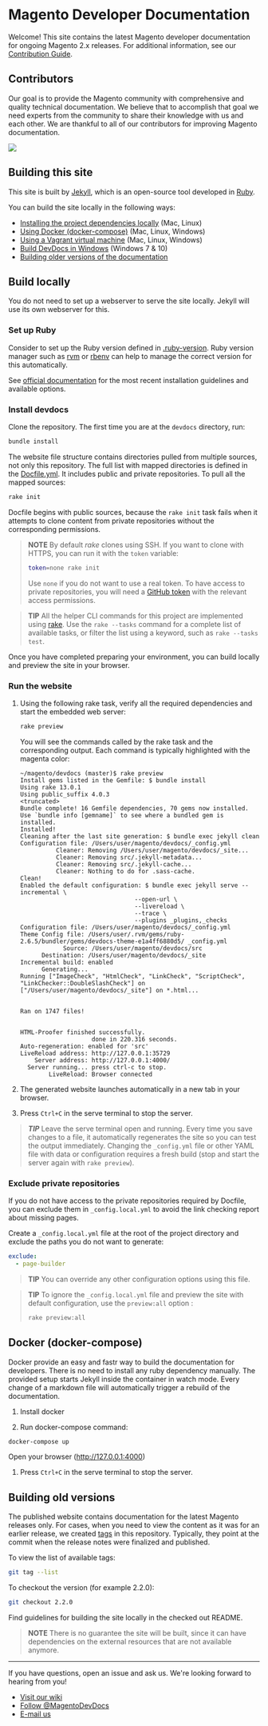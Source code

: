 # Magento Developer Documentation

Welcome! This site contains the latest Magento developer documentation for ongoing Magento 2.x releases. For additional information, see our [Contribution Guide](https://github.com/magento/devdocs/blob/master/.github/CONTRIBUTING.md).

## Contributors

Our goal is to provide the Magento community with comprehensive and quality technical documentation. We believe that to accomplish that goal we need experts from the community to share their knowledge with us and each other. We are thankful to all of our contributors for improving Magento documentation.

![](https://raw.githubusercontent.com/wiki/magento/magento2/images/dev_docs_contributors.png)

## Building this site

This site is built by [Jekyll](https://jekyllrb.com/), which is an open-source tool developed in [Ruby](https://www.ruby-lang.org/en/).

You can build the site locally in the following ways:

-  [Installing the project dependencies locally](#build-locally) (Mac, Linux)
-  [Using Docker (docker-compose)](#docker-docker-compose) (Mac, Linux, Windows)
-  [Using a Vagrant virtual machine](https://github.com/magento-devdocs/vagrant-for-magento-devdocs) (Mac, Linux, Windows)
-  [Build DevDocs in Windows](https://github.com/magento/devdocs/wiki/Build-DevDocs-in-Windows) (Windows 7 & 10)
-  [Building older versions of the documentation](#building-old-versions)

## Build locally

You do not need to set up a webserver to serve the site locally. Jekyll will use its own webserver for this.

### Set up Ruby

Consider to set up the Ruby version defined in [.ruby-version](.ruby-version).
Ruby version manager such as [rvm](https://www.ruby-lang.org/en/documentation/installation/#rvm) or [rbenv](https://www.ruby-lang.org/en/documentation/installation/#rbenv) can help to manage the correct version for this automatically.

See [official documentation](https://www.ruby-lang.org/en/documentation/installation/) for the most recent installation guidelines and available options.

### Install devdocs

Clone the repository. The first time you are at the `devdocs` directory, run:

```bash
bundle install
```

The website file structure contains directories pulled from multiple sources, not only this repository. The full list with mapped directories is defined in the [Docfile.yml](./Docfile.yml). It includes public and private repositories.
To pull all the mapped sources:

```bash
rake init
```

Docfile begins with public sources, because the `rake init` task fails when it attempts to clone content from private repositories without the corresponding permissions.

>**NOTE**
>By default _rake_ clones using SSH. If you want to clone with HTTPS, you can run it with the `token` variable:
>
>```bash
>token=none rake init
>```
>
> Use `none` if you do not want to use a real token. To have access to private repositories, you will need a [GitHub token](https://github.com/settings/tokens) with the relevant access permissions.

>**TIP**
>All the helper CLI commands for this project are implemented using [rake](https://github.com/ruby/rake).
Use the `rake --tasks` command for a complete list of available tasks, or filter the list using a keyword, such as `rake --tasks test`.

Once you have completed preparing your environment, you can build locally and preview the site in your browser.

### Run the website

1. Using the following rake task, verify all the required dependencies and start the embedded web server:

   ```bash
   rake preview
   ```

   You will see the commands called by the rake task and the corresponding output. Each command is typically highlighted with the magenta color:

   ```terminal
   ~/magento/devdocs (master)$ rake preview
   Install gems listed in the Gemfile: $ bundle install
   Using rake 13.0.1
   Using public_suffix 4.0.3
   <truncated>
   Bundle complete! 16 Gemfile dependencies, 70 gems now installed.
   Use `bundle info [gemname]` to see where a bundled gem is installed.
   Installed!
   Cleaning after the last site generation: $ bundle exec jekyll clean
   Configuration file: /Users/user/magento/devdocs/_config.yml
             Cleaner: Removing /Users/user/magento/devdocs/_site...
             Cleaner: Removing src/.jekyll-metadata...
             Cleaner: Removing src/.jekyll-cache...
             Cleaner: Nothing to do for .sass-cache.
   Clean!
   Enabled the default configuration: $ bundle exec jekyll serve --incremental \
                                   --open-url \
                                   --livereload \
                                   --trace \
                                   --plugins _plugins,_checks
   Configuration file: /Users/user/magento/devdocs/_config.yml
   Theme Config file: /Users/user/.rvm/gems/ruby-2.6.5/bundler/gems/devdocs-theme-e1a4ff6880d5/ _config.yml
               Source: /Users/user/magento/devdocs/src
         Destination: /Users/user/magento/devdocs/_site
   Incremental build: enabled
         Generating...
   Running ["ImageCheck", "HtmlCheck", "LinkCheck", "ScriptCheck",  "LinkChecker::DoubleSlashCheck"] on ["/Users/user/magento/devdocs/_site"] on *.html...


   Ran on 1747 files!


   HTML-Proofer finished successfully.
                       done in 220.316 seconds.
   Auto-regeneration: enabled for 'src'
   LiveReload address: http://127.0.0.1:35729
       Server address: http://127.0.0.1:4000/
     Server running... press ctrl-c to stop.
           LiveReload: Browser connected
   ```

1. The generated website launches automatically in a new tab in your browser.
1. Press `Ctrl+C` in the serve terminal to stop the server.

> ***TIP***
> Leave the serve terminal open and running. Every time you save changes to a file, it automatically regenerates the site so you can test the output immediately. Changing the `_config.yml` file or other YAML file with data or configuration requires a fresh build (stop and start the server again with `rake preview`).

### Exclude private repositories

If you do not have access to the private repositories required by Docfile, you can exclude them in `_config.local.yml` to avoid the link checking report about missing pages.

Create a `_config.local.yml` file at the root of the project directory and exclude the paths you do not want to generate:

```yaml
exclude:
  - page-builder
```

>**TIP**
>You can override any other configuration options using this file.

>**TIP**
>To ignore the `_config.local.yml` file and preview the site with default configuration, use the `preview:all` option :
>
>```bash
>rake preview:all
>```

## Docker (docker-compose)

Docker provide an easy and fastr way to build the documentation for developers. There is no need to install any
ruby dependency manually. The provided setup starts Jekyll inside the container in watch mode.
Every change of a markdown file will automatically trigger a rebuild of the documentation.

1. Install docker

1. Run docker-compose command:

```bash
docker-compose up
```

Open your browser (http://127.0.0.1:4000)

1. Press `Ctrl+C` in the serve terminal to stop the server.

## Building old versions

The published website contains documentation for the latest Magento releases only. For cases, when you need to view the content as it was for an earlier release, we created [tags](https://github.com/magento/devdocs/tags) in this repository. Typically, they point at the commit when the release notes were finalized and published.

To view the list of available tags:

```bash
git tag --list
```

To checkout the version (for example 2.2.0):

```bash
git checkout 2.2.0
```

Find guidelines for building the site locally in the checked out README.

>**NOTE**
>There is no guarantee the site will be built, since it can have dependencies on the external resources that are not available anymore.

***

If you have questions, open an issue and ask us. We're looking forward to hearing from you!

-  [Visit our wiki](https://github.com/magento/devdocs/wiki)
-  <a href="https://twitter.com/MagentoDevDocs" class="twitter-follow-button" data-show-count="false">Follow @MagentoDevDocs</a>
-  [E-mail us](mailto:DL-Magento-Doc-Feedback@magento.com)
